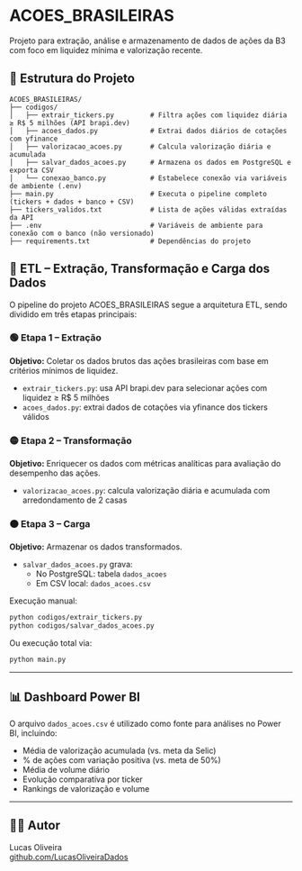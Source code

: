 
# ACOES_BRASILEIRAS

Projeto para extração, análise e armazenamento de dados de ações da B3 com foco em liquidez mínima e valorização recente.

## 📁 Estrutura do Projeto

```plaintext
ACOES_BRASILEIRAS/
├── codigos/
│   ├── extrair_tickers.py         # Filtra ações com liquidez diária ≥ R$ 5 milhões (API brapi.dev)
│   ├── acoes_dados.py             # Extrai dados diários de cotações com yfinance
│   ├── valorizacao_acoes.py       # Calcula valorização diária e acumulada
│   ├── salvar_dados_acoes.py      # Armazena os dados em PostgreSQL e exporta CSV
│   └── conexao_banco.py           # Estabelece conexão via variáveis de ambiente (.env)
├── main.py                        # Executa o pipeline completo (tickers + dados + banco + CSV)
├── tickers_validos.txt            # Lista de ações válidas extraídas da API
├── .env                           # Variáveis de ambiente para conexão com o banco (não versionado)
├── requirements.txt               # Dependências do projeto
```


## 🔄 ETL – Extração, Transformação e Carga dos Dados

O pipeline do projeto ACOES_BRASILEIRAS segue a arquitetura ETL, sendo dividido em três etapas principais:

### 🟢 Etapa 1 – Extração

**Objetivo:** Coletar os dados brutos das ações brasileiras com base em critérios mínimos de liquidez.

- `extrair_tickers.py`: usa API brapi.dev para selecionar ações com liquidez ≥ R$ 5 milhões
- `acoes_dados.py`: extrai dados de cotações via yfinance dos tickers válidos

### 🟡 Etapa 2 – Transformação

**Objetivo:** Enriquecer os dados com métricas analíticas para avaliação do desempenho das ações.

- `valorizacao_acoes.py`: calcula valorização diária e acumulada com arredondamento de 2 casas

### 🟠 Etapa 3 – Carga

**Objetivo:** Armazenar os dados transformados.

- `salvar_dados_acoes.py` grava:
  - No PostgreSQL: tabela `dados_acoes`
  - Em CSV local: `dados_acoes.csv`

Execução manual:

```bash
python codigos/extrair_tickers.py
python codigos/salvar_dados_acoes.py
```

Ou execução total via:

```bash
python main.py
```

---

## 📊 Dashboard Power BI

O arquivo `dados_acoes.csv` é utilizado como fonte para análises no Power BI, incluindo:
- Média de valorização acumulada (vs. meta da Selic)
- % de ações com variação positiva (vs. meta de 50%)
- Média de volume diário
- Evolução comparativa por ticker
- Rankings de valorização e volume

---

## 👨‍💻 Autor

Lucas Oliveira  
[github.com/LucasOliveiraDados](https://github.com/LucasOliveiraDados)
